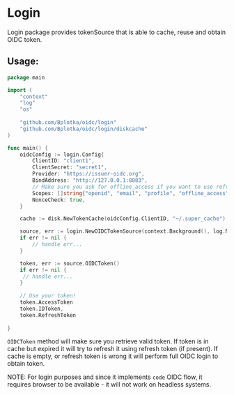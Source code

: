 # Login

Login package provides tokenSource that is able to cache, reuse and obtain OIDC token.

## Usage:
```go
package main

import (
    "context"
    "log"
    "os"
    
    "github.com/Bplotka/oidc/login"
    "github.com/Bplotka/oidc/login/diskcache"
)

func main() {
    oidcConfig := login.Config{
        ClientID: "client1",
        ClientSecret: "secret1",
        Provider: "https://issuer-oidc.org",
        BindAddress: "http://127.0.0.1:8883",
        // Make sure you ask for offline_access if you want to use refresh tokens!
        Scopes: []string{"openid", "email", "profile", "offline_access"},
        NonceCheck: true,
    }

    cache := disk.NewTokenCache(oidcConfig.ClientID, "~/.super_cache") // see also other caches e.g k8s.NewConfigCache.

	source, err := login.NewOIDCTokenSource(context.Background(), log.New(os.Stdout, "", 0), oidcConfig, cache)
	if err != nil {
		// handle err...
	}

	token, err := source.OIDCToken()
	if err != nil {
	 // handle err...
	}
	
	// Use your token!
	token.AccessToken
	token.IDToken,
	token.RefreshToken
	
}
```

`OIDCToken` method will make sure you retrieve valid token. If token is in cache but expired it will try to refresh it using
refresh token (if present). If cache is empty, or refresh token is wrong it will perform full OIDC login to obtain token.

NOTE: For login purposes and since it implements `code` OIDC flow, it requires browser to be available - it will not work on headless systems.